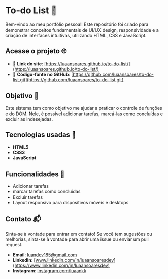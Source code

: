 # To-do List 📁

Bem-vindo ao meu portfólio pessoal! Este repositório foi criado para demonstrar conceitos fundamentais de UI/UX design, responsividade e a criação de interfaces intuitivas, utilizando HTML, CSS e JavaScript.

## Acesse o projeto 🌐

- 🔗 **Link do site**: [https://luaansoares.github.io/to-do-list/](https://luaansoares.github.io/to-do-list/)
- 📂 **Código-fonte no GitHub**: [https://github.com/luaansoares/to-do-list.git](https://github.com/luaansoares/to-do-list.git)

## Objetivo 🎯

Este sistema tem como objetivo me ajudar a praticar o controle de funções e do DOM. Nele, é possível adicionar tarefas, marcá-las como concluídas e excluir as indesejadas.

## Tecnologias usadas 🚀

- **HTML5**
- **CSS3**
- **JavaScript**


## Funcionalidades 📄

- Adicionar tarefas
- marcar tarefas como concluidas
- Excluir tarefas
- Layout responsivo para dispositivos móveis e desktops

## Contato 📬

Sinta-se à vontade para entrar em contato! Se você tem sugestões ou melhorias, sinta-se à vontade para abrir uma issue ou enviar um pull request.

- **Email**: [luandev185@gmail.com](mailto:luandev185@gmail.com)
- **LinkedIn**: [www.linkedin.com/in/luaansoaresdev](https://www.linkedin.com/in/luaansoaresdev)
- **Instagram**: [instagram.com/luaankk](https://www.instagram.com/luaankk)
